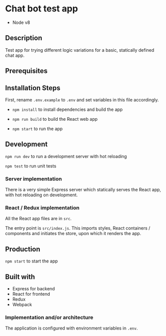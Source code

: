 # Chat bot test app

- Node v8

## Description

Test app for trying different logic variations for a basic, statically defined chat app.

## Prerequisites

## Installation Steps

First, rename `.env.example` to `.env` and set variables in this file accordingly.

- `npm install` to install dependencies and build the app

- `npm run build` to build the React web app

- `npm start` to run the app

## Development

`npm run dev` to run a development server with hot reloading

`npm test` to run unit tests 

### Server implementation

There is a very simple Express server which statically serves the React app,
with hot reloading on development.

### React / Redux implementation

All the React app files are in `src`.

The entry point is `src/index.js`. This imports styles, React containers / components and initiates the store, upon which it renders the app.

## Production

`npm start` to start the app

## Built with

- Express for backend
- React for frontend
- Redux
- Webpack

### Implementation and/or architecture

The application is configured with environment variables in `.env`.

